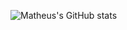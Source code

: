 ![Matheus's GitHub stats](https://github-readme-stats.vercel.app/api?username=matheushpr9&show_icons=true&theme=dracula)
